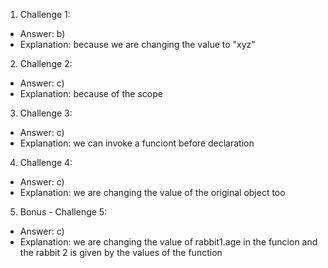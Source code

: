 1. Challenge 1:
  - Answer: b)
  - Explanation: because we are changing the value to "xyz"


2. Challenge 2:
  - Answer: c)
  - Explanation: because of the scope


3. Challenge 3:
  - Answer: c)
  - Explanation: we can invoke a funciont before declaration


4. Challenge 4:
  - Answer: c)
  - Explanation: we are changing the value of the original object too


5. Bonus - Challenge 5:
  - Answer: c)
  - Explanation: we are changing the value of rabbit1.age in the funcion and the rabbit 2 is given by the values of the function
